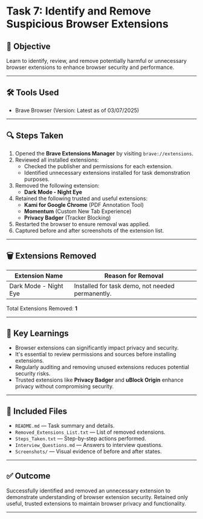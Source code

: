 # Task 7: Identify and Remove Suspicious Browser Extensions

## 🎯 Objective
Learn to identify, review, and remove potentially harmful or unnecessary browser extensions to enhance browser security and performance.

---

## 🛠 Tools Used
- Brave Browser (Version: Latest as of 03/07/2025)

---

## 🔍 Steps Taken

1. Opened the **Brave Extensions Manager** by visiting `brave://extensions`.
2. Reviewed all installed extensions:
   - Checked the publisher and permissions for each extension.
   - Identified unnecessary extensions installed for task demonstration purposes.
3. Removed the following extension:
   - **Dark Mode - Night Eye**
4. Retained the following trusted and useful extensions:
   - **Kami for Google Chrome** (PDF Annotation Tool)
   - **Momentum** (Custom New Tab Experience)
   - **Privacy Badger** (Tracker Blocking)
5. Restarted the browser to ensure removal was applied.
6. Captured before and after screenshots of the extension list.

---

## 🗑️ Extensions Removed

| Extension Name      | Reason for Removal                     |
|---------------------|----------------------------------------|
| Dark Mode - Night Eye | Installed for task demo, not needed permanently. |

Total Extensions Removed: **1**

---

## 🧠 Key Learnings

- Browser extensions can significantly impact privacy and security.
- It's essential to review permissions and sources before installing extensions.
- Regularly auditing and removing unused extensions reduces potential security risks.
- Trusted extensions like **Privacy Badger** and **uBlock Origin** enhance privacy without compromising security.

---

## 📃 Included Files

- `README.md` — Task summary and details.
- `Removed_Extensions_List.txt` — List of removed extensions.
- `Steps_Taken.txt` — Step-by-step actions performed.
- `Interview_Questions.md` — Answers to interview questions.
- `Screenshots/` — Visual evidence of before and after states.

---

## ✅ Outcome

Successfully identified and removed an unnecessary extension to demonstrate understanding of browser extension security. Retained only useful, trusted extensions to maintain browser privacy and functionality.

---

